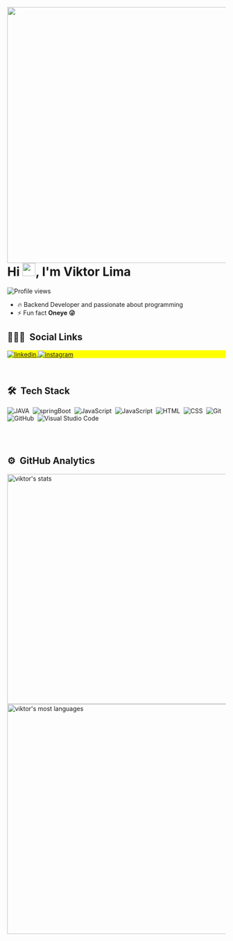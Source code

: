 <img align="right" height="590em" 
     src="https://raw.githubusercontent.com/gist/viktor-lima/946612f5edd7dca0618ad0327df3035f/raw/04d2ce6ddd87d503b951c29ea706f2e443b80d84/githubcard.svg"/>
<h1 align="left">Hi <img src="https://raw.githubusercontent.com/kaueMarques/kaueMarques/master/hi.gif" width="30px">, I'm Viktor Lima</h1>
<p align="left"> <img src="https://komarev.com/ghpvc/?username=viktor-lima&color=yellow" alt="Profile views" /> </p>

- 🔥 Backend Developer and passionate about programming
- ⚡ Fun fact **Oneye 😜**



## 👨🏽‍🦲 &nbsp;Social Links

<p align="left" style="background:yellow">

<a href="https://www.linkedin.com/in/joão-viktor-lima-61aa45212" target="_blank">
  <img align="center" src="https://img.shields.io/badge/-viktorLima-05122A?style=flat&logo=linkedin" alt="linkedin"/>
</a>
<a href="https://www.instagram.com/viktor_llima" target="_blank">
 <img align="center" src="https://img.shields.io/badge/-viktorLima-05122A?style=flat&logo=instagram" alt="instagram"/>
</a>

</p>

<br>


## 🛠 &nbsp;Tech Stack

![JAVA](https://img.shields.io/badge/-java-05122A?style=flat&logo=java)&nbsp;
![springBoot](https://img.shields.io/badge/-springBoot-05122A?style=flat&logo=spring-boot)&nbsp;
![JavaScript](https://img.shields.io/badge/-JavaScript-05122A?style=flat&logo=javascript)&nbsp;
![JavaScript](https://img.shields.io/badge/-JavaScript-05122A?style=flat&logo=javascript)&nbsp;
![HTML](https://img.shields.io/badge/-HTML-05122A?style=flat&logo=HTML5)&nbsp;
![CSS](https://img.shields.io/badge/-CSS-05122A?style=flat&logo=CSS3&logoColor=1572B6)&nbsp;
![Git](https://img.shields.io/badge/-Git-05122A?style=flat&logo=git)&nbsp;
![GitHub](https://img.shields.io/badge/-GitHub-05122A?style=flat&logo=github)&nbsp;
![Visual Studio Code](https://img.shields.io/badge/-Visual%20Studio%20Code-05122A?style=flat&logo=visual-studio-code&logoColor=007ACC)&nbsp;

<br><br>

## ⚙️ &nbsp;GitHub Analytics

<p align="left">
<img width="530em" src="https://github-readme-stats.vercel.app/api?username=viktor-lima&show_icons=true&theme=vision-friendly-dark" alt="viktor's stats"/>
<img width="530em" src="https://github-readme-stats.vercel.app/api/top-langs/?username=viktor-lima&layout=compact&theme=vision-friendly-dark" alt="viktor's most languages"/>
</p>

<br><br>




<!--
<img width="500em" src="https://github-readme-twitter-gazf.vercel.app/api?id=maykbrito&layout=wide&show_reply=off&show_retweet=off" />
-->

<!--
**maykbrito/maykbrito** is a ✨ _special_ ✨ repository because its `README.md` (this file) appears on your GitHub profile.

Here are some ideas to get you started:

- 🔭 I’m currently working on ...
- 🌱 I’m currently learning ...
- 👯 I’m looking to collaborate on ...
- 🤔 I’m looking for help with ...
- 💬 Ask me about ...
- 📫 How to reach me: ...
- 😄 Pronouns: ...
- ⚡ Fun fact: ...
-->
